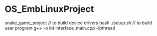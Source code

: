# OS_EmbLinuxProject
snake_game_project
// to build device drivers
  bash ./setup.sh
// to build user program
  g++ -o int interface_main.cpp -lpthread
